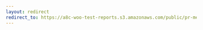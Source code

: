 ```yaml
---
layout: redirect
redirect_to: https://a8c-woo-test-reports.s3.amazonaws.com/public/pr-merge/44414/e2e/index.html
---
```

